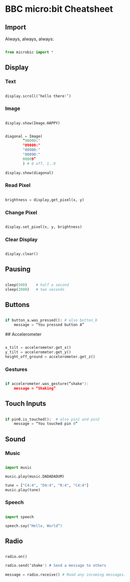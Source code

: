 # BBC micro:bit Cheatsheet


## Import 

Always, always, always:

```python

from microbic import *

```

## Display

### Text 

```python

display.scroll(‘hello there!’)

```

### Image

```python

display.show(Image.HAPPY)

```

```python

diagonal = Image(
		“90000:"
		"09000:"
		"00900:"
		"00090:"
		00009”
		) # 0 off, 1..9
		
display.show(diagonal)

```

### Read Pixel

```python

brightness = display,get_pixel(x, y)

```

### Change Pixel

```python

display.set_pixel(x, y, brightness)

```

### Clear Display 

```python

display.clear()

```

## Pausing

```python

sleep(500)    # half a second
sleep(2000)   # two seconds

```

## Buttons

```python

if button_a.was_pressed(): # also button_b
	message = “You pressed button A”

```

## Accelerometer

```python

x_tilt = accelerometer.get_x()
y_tilt = accelerometer.get_y()
height_off_ground = accelerometer.get_z()

```

### Gestures

```python

if accelerometer.was_gesture(“shake"):
	message = “Shaking”

```

## Touch Inputs

```python

if pin0.is_touched():  # also pin1 and pin2
	message = “You touched pin 0”

```

## Sound 

### Music

```python

import music

music.play(music.DADADADUM)

tune = ["C4:4", "D4:4", "R:4", "C4:4"]
music.play(tune)

```

### Speech

```python

import speech

speech.say("Hello, World”)

```

## Radio

```python

radio.on()

radio.send(‘shake') # Send a message to others
        
message = radio.receive() # Read any incoming messages.

```
